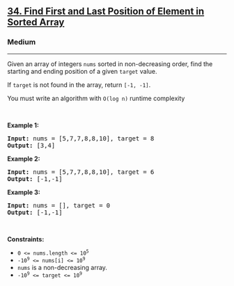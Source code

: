 <h2><a href="https://leetcode.com/problems/find-first-and-last-position-of-element-in-sorted-array/">34. Find First and Last Position of Element in Sorted Array</a></h2><h3>Medium</h3><hr><div><p>Given an array of integers <code>nums</code> sorted in non-decreasing order, find the starting and ending position of a given <code>target</code> value.</p>

<p>If <code>target</code> is not found in the array, return <code>[-1, -1]</code>.</p>

<p>You must&nbsp;write an algorithm with&nbsp;<code>O(log n)</code> runtime complexity</p>

<p>&nbsp;</p>
<p><strong class="example">Example 1:</strong></p>
<pre><strong>Input:</strong> nums = [5,7,7,8,8,10], target = 8
<strong>Output:</strong> [3,4]
</pre><p><strong class="example">Example 2:</strong></p>
<pre><strong>Input:</strong> nums = [5,7,7,8,8,10], target = 6
<strong>Output:</strong> [-1,-1]
</pre><p><strong class="example">Example 3:</strong></p>
<pre><strong>Input:</strong> nums = [], target = 0
<strong>Output:</strong> [-1,-1]
</pre>
<p>&nbsp;</p>
<p><strong>Constraints:</strong></p>

<ul>
	<li><code>0 &lt;= nums.length &lt;= 10<sup>5</sup></code></li>
	<li><code>-10<sup>9</sup>&nbsp;&lt;= nums[i]&nbsp;&lt;= 10<sup>9</sup></code></li>
	<li><code>nums</code> is a non-decreasing array.</li>
	<li><code>-10<sup>9</sup>&nbsp;&lt;= target&nbsp;&lt;= 10<sup>9</sup></code></li>
</ul>
</div>
